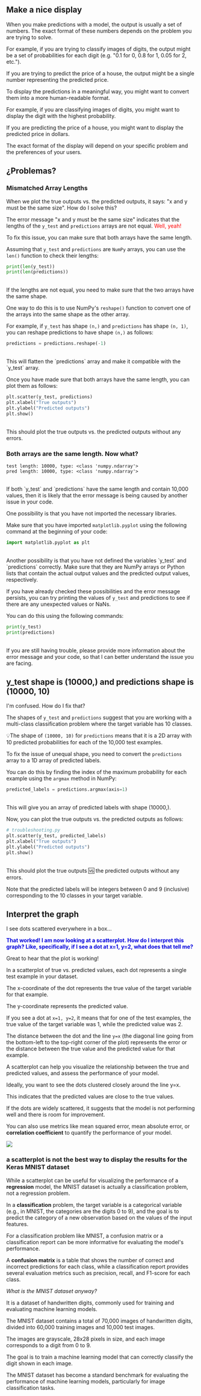 ## Make a nice display

When you make predictions with a model, the output is usually a set of numbers. The exact format of these numbers depends on the problem you are trying to solve.

For example, if you are trying to classify images of digits, the output might be a set of probabilities for each digit (e.g. "0.1 for 0, 0.8 for 1, 0.05 for 2, etc.").

If you are trying to predict the price of a house, the output might be a single number representing the predicted price.

To display the predictions in a meaningful way, you might want to convert them into a more human-readable format.

For example, if you are classifying images of digits, you might want to display the digit with the highest probability.

If you are predicting the price of a house, you might want to display the predicted price in dollars.

The exact format of the display will depend on your specific problem and the preferences of your users.

## ¿Problemas?

### Mismatched Array Lengths

When we plot the true outputs vs. the predicted outputs, it says: "x and y must be the same size".
How do I solve this?

The error message "x and y must be the same size" indicates that the lengths of the `y_test` and `predictions` arrays are not equal. <span style="color: red">Well, yeah!</span>

To fix this issue, you can make sure that both arrays have the same length.

Assuming that `y_test` and `predictions` are `NumPy` arrays, you can use the `len()` function to check their lengths:

```py
print(len(y_test))
print(len(predictions))
```

<br>
If the lengths are not equal, you need to make sure that the two arrays have the same shape.

One way to do this is to use NumPy's `reshape()` function to convert one of the arrays into the same shape as the other array.

For example, if `y_test` has shape `(n,)` and `predictions` has shape `(n, 1)`, you can reshape predictions to have shape `(n,)` as follows:

```py
predictions = predictions.reshape(-1)
```

<br>
This will flatten the `predictions` array and make it compatible with the `y_test` array.

Once you have made sure that both arrays have the same length, you can plot them as follows:

```py
plt.scatter(y_test, predictions)
plt.xlabel("True outputs")
plt.ylabel("Predicted outputs")
plt.show()
```

<br>
This should plot the true outputs vs. the predicted outputs without any errors.

### Both arrays are the same length.  Now what?

```
test length: 10000, type: <class 'numpy.ndarray'>
pred length: 10000, type: <class 'numpy.ndarray'>
```

<br>
If both `y_test` and `predictions` have the same length and contain 10,000 values, then it is likely that the error message is being caused by another issue in your code.

One possibility is that you have not imported the necessary libraries.

Make sure that you have imported `matplotlib.pyplot` using the following command at the beginning of your code:

```py
import matplotlib.pyplot as plt
```

<br>
Another possibility is that you have not defined the variables `y_test` and `predictions` correctly. Make sure that they are NumPy arrays or Python lists that contain the actual output values and the predicted output values, respectively.

If you have already checked these possibilities and the error message persists, you can try printing the values of `y_test` and predictions to see if there are any unexpected values or NaNs. 

You can do this using the following commands:

```py
print(y_test)
print(predictions)
```

<br>
If you are still having trouble, please provide more information about the error message and your code, so that I can better understand the issue you are facing.


## y_test shape is (10000,) and predictions shape is (10000, 10)

I'm confused.  How do I fix that?

The shapes of `y_test` and `predictions` suggest that you are working with a multi-class classification problem where the target variable has 10 classes.

💡The shape of `(10000, 10)` for `predictions` means that it is a 2D array with 10 predicted probabilities for each of the 10,000 test examples.

To fix the issue of unequal shape, you need to convert the `predictions` array to a 1D array of predicted labels.

You can do this by finding the index of the maximum probability for each example using the `argmax` method in NumPy:

```py
predicted_labels = predictions.argmax(axis=1)
```

<br>
This will give you an array of predicted labels with shape (10000,).

Now, you can plot the true outputs vs. the predicted outputs as follows:

```py
# troubleshooting.py
plt.scatter(y_test, predicted_labels)
plt.xlabel("True outputs")
plt.ylabel("Predicted outputs")
plt.show()
```

<br>
This should plot the true outputs 🆚 the predicted outputs without any errors.

Note that the predicted labels will be integers between 0 and 9 (inclusive) corresponding to the 10 classes in your target variable.

## Interpret the graph

I see dots scattered everywhere in a box...

<span style="color:#0000dd; font-weight:bold">That worked!  I am now looking at a scatterplot.  How do I interpret this graph?  Like, specifically, if I see a dot at x=1, y=2, what does that tell me?</span>

Great to hear that the plot is working!

In a scatterplot of true vs. predicted values, each dot represents a single test example in your dataset.

The x-coordinate of the dot represents the true value of the target variable for that example.

The y-coordinate represents the predicted value.

If you see a dot at `x=1, y=2`, it means that for one of the test examples, the true value of the target variable was 1, while the predicted value was 2.

The distance between the dot and the line `y=x` (the diagonal line going from the bottom-left to the top-right corner of the plot) represents the error or the distance between the true value and the predicted value for that example.

A scatterplot can help you visualize the relationship between the true and predicted values, and assess the performance of your model.

Ideally, you want to see the dots clustered closely around the line y=x.

This indicates that the predicted values are close to the true values.

If the dots are widely scattered, it suggests that the model is not performing well and there is room for improvement.

You can also use metrics like mean squared error, mean absolute error, or **correlation coefficient** to quantify the performance of your model.

![](../images/Scott_Crawford.jpg)

### a scatterplot is not the best way to display the results for the Keras MNIST dataset

While a scatterplot can be useful for visualizing the performance of a **regression** model, the MNIST dataset is actually a classification problem, not a regression problem.

In a **classification** problem, the target variable is a categorical variable (e.g., in MNIST, the categories are the digits 0 to 9), and the goal is to predict the category of a new observation based on the values of the input features.

For a classification problem like MNIST, a confusion matrix or a classification report can be more informative for evaluating the model's performance.

A **confusion matrix** is a table that shows the number of correct and incorrect predictions for each class, while a classification report provides several evaluation metrics such as precision, recall, and F1-score for each class.

*What is the MNIST dataset anyway?*

It is a dataset of handwritten digits, commonly used for training and evaluating machine learning models.

The MNIST dataset contains a total of 70,000 images of handwritten digits, divided into 60,000 training images and 10,000 test images.

The images are grayscale, 28x28 pixels in size, and each image corresponds to a digit from 0 to 9.

The goal is to train a machine learning model that can correctly classify the digit shown in each image.

The MNIST dataset has become a standard benchmark for evaluating the performance of machine learning models, particularly for image classification tasks.

<br>


